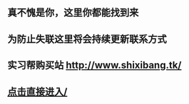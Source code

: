 ## 真不愧是你，这里你都能找到来

## 为防止失联这里将会持续更新联系方式

## 实习帮购买站 <a href="http://www.shixibang.tk/" target="_blank">http://www.shixibang.tk/</a>

## <a href="http://www.shixibang.tk/" target="_blank">点击直接进入/</a>
